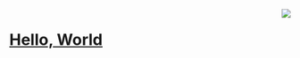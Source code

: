 <img align="right" src="https://github-readme-stats.vercel.app/api?username=ji-jinlong&show_icons=true&icon_color=CE1D2D&text_color=718096&bg_color=ffffff&hide_title=true" />

# [Hello, World](j-jl.com)

